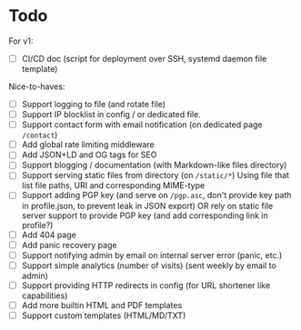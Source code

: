 # Todo

For v1:
- [ ] CI/CD doc (script for deployment over SSH, systemd daemon file template)

Nice-to-haves:
- [ ] Support logging to file (and rotate file)
- [ ] Support IP blocklist in config / or dedicated file.
- [ ] Support contact form with email notification (on dedicated page `/contact`)
- [ ] Add global rate limiting middleware
- [ ] Add JSON+LD and OG tags for SEO
- [ ] Support blogging / documentation (with Markdown-like files directory)
- [ ] Support serving static files from directory (on `/static/*`)
      Using file that list file paths, URI and corresponding MIME-type
- [ ] Support adding PGP key (and serve on `/pgp.asc`, don't provide key path in profile.json, to prevent leak in JSON export)
      OR rely on static file server support to provide PGP key (and add corresponding link in profile?)
- [ ] Add 404 page
- [ ] Add panic recovery page
- [ ] Support notifying admin by email on internal server error (panic, etc.)
- [ ] Support simple analytics (number of visits) (sent weekly by email to admin)
- [ ] Support providing HTTP redirects in config (for URL shortener like capabilities)
- [ ] Add more builtin HTML and PDF templates
- [ ] Support custom templates (HTML/MD/TXT)
